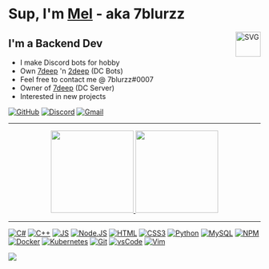 # Sup, I'm [Mel](https://mlks1981.repl.co) - aka 7blurzz

<img align="right" alt="SVG" height="50px" src="https://profile-counter.glitch.me/{Mlks1981}/count.svg" />

## I'm a Backend Dev

- I make Discord bots for hobby
- Own [7deep](https://discord.com/api/oauth2/authorize?client_id=945036695592640593&permissions=8&scope=bot) 'n [2deep](https://discord.com/api/oauth2/authorize?client_id=984278524208750672&permissions=8&scope=bot) (DC Bots)
- Feel free to contact me @ 7blurzz#0007
- Owner of [7deep](https://discord.gg/7deep) (DC Server)
- Interested in new projects

[![GitHub](https://img.shields.io/badge/GitHub-100000?style=for-the-badge&logo=github&logoColor=white)](https://github.com/Mlks1981)
[![Discord](https://img.shields.io/badge/Discord-7289DA?style=for-the-badge&logo=discord&logoColor=white)](https://discord.gg/7deep)
[![Gmail](https://img.shields.io/badge/Gmail-D14836?style=for-the-badge&logo=gmail&logoColor=white)](mailto:meliksahagcadag@gmail.com)

---

<!--START_SECTION:waka-->
<p align="center">
<a href="https://github.com/AVS1508">
  <img height="165em" src="https://github-readme-stats-eight-theta.vercel.app/api?username=Mlks1981&show_icons=true&theme=algolia&include_all_commits=true&count_private=true"/>
  <img height="165em" src="https://github-readme-stats-eight-theta.vercel.app/api/top-langs/?username=Mlks1981&layout=compact&langs_count=8&theme=algolia"/>
</a>
</p>
<!--END_SECTION:waka-->


---


[![C#](https://img.shields.io/badge/C%23-239120?style=for-the-badge&logo=c-sharp&logoColor=white)]()
[![C++](https://img.shields.io/badge/C%2B%2B-00599C?style=for-the-badge&logo=c%2B%2B&logoColor=white)]()
[![JS](https://img.shields.io/badge/JavaScript-323330?style=for-the-badge&logo=javascript&logoColor=F7DF1E)]()
[![Node.JS](https://img.shields.io/badge/Node.js-43853D?style=for-the-badge&logo=node.js&logoColor=white)]()
[![HTML](https://img.shields.io/badge/HTML-239120?style=for-the-badge&logo=html5&logoColor=white)]()
[![CSS3](	https://img.shields.io/badge/CSS3-1572B6?style=for-the-badge&logo=css3&logoColor=white)]()
[![Python](https://img.shields.io/badge/Python-14354C?style=for-the-badge&logo=python&logoColor=white)]()
[![MySQL](https://img.shields.io/badge/MySQL-00000F?style=for-the-badge&logo=mysql&logoColor=white)]()
[![NPM](https://img.shields.io/badge/NPM-CB3837?style=for-the-badge&logo=npm&logoColor=white)]()
[![Docker](https://img.shields.io/badge/Docker-2CA5E0?style=for-the-badge&logo=docker&logoColor=white)]()
[![Kubernetes](https://img.shields.io/badge/Kubernetes-326ce5.svg?&style=for-the-badge&logo=kubernetes&logoColor=white)]()
[![Git](https://img.shields.io/badge/Git-F05032?style=for-the-badge&logo=git&logoColor=white)]()
[![vsCode](https://img.shields.io/badge/vsCode-0078D4?style=for-the-badge&logo=visual%20studio%20code&logoColor=white)]()
[![Vim](https://img.shields.io/badge/Vim-%2311AB00.svg?&style=for-the-badge&logo=vim&logoColor=white)]()


<img src="https://imgur.com/rilHVxA.png"/> 
